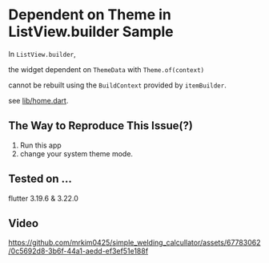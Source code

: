# Dependent on Theme in ListView.builder Sample

In `ListView.builder`, 

the widget dependent on `ThemeData` with `Theme.of(context)` 

cannot be rebuilt using the `BuildContext` provided by `itemBuilder`.


see [lib/home.dart](./lib/home.dart).

## The Way to Reproduce This Issue(?)

1. Run this app
2. change your system theme mode.

## Tested on ...

flutter 3.19.6 & 3.22.0

## Video

https://github.com/mrkim0425/simple_welding_calcullator/assets/67783062/0c5692d8-3b6f-44a1-aedd-ef3ef51e188f

